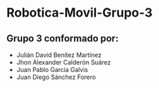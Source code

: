 # Robotica-Movil-Grupo-3
## Grupo 3 conformado por:
* Julián David Benítez Martínez
* Jhon Alexander Calderón Suárez
* Juan Pablo García Galvis
* Juan Diego Sánchez Forero

  



